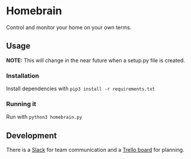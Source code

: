 # Homebrain

Control and monitor your home on your own terms.

## Usage

**NOTE:** This will change in the near future when a setup.py file is created.

### Installation

Install dependencies with `pip3 install -r requirements.txt`

### Running it

Run with `python3 homebrain.py`

## Development

There is a [Slack](https://homebrain.slack.com/) for team communication and a [Trello board](https://trello.com/b/qTIPOiPS/homebrain) for planning.
